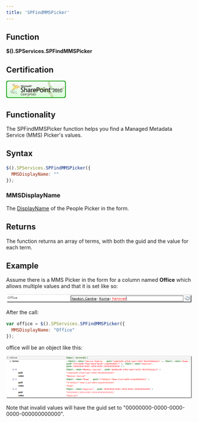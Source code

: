 ```yaml
---
title: 'SPFindMMSPicker'
---
```


## Function

**$().SPServices.SPFindMMSPicker**

## Certification

[![Certified for SharePoint 2010](../img/sp2010-cert.jpg "Certified for SharePoint 2010")](../glossary/index.md#Certification)

## Functionality

The SPFindMMSPicker function helps you find a Managed Metadata Service (MMS) Picker's values.

## Syntax

``` javascript
$().SPServices.SPFindMMSPicker({  
  MMSDisplayName: ""  
});
```

### MMSDisplayName
The [DisplayName](../glossary/index.md#DisplayName) of the People Picker in the form.

## Returns

The function returns an array of terms, with both the guid and the value for each term.

## Example

Assume there is a MMS Picker in the form for a column named **Office** which allows multiple values and that it is set like so:

![](img/SPFindMMSPicker1.png)

After the call:

``` javascript
var office = $().SPServices.SPFindMMSPicker({
  MMSDisplayName: "Office"
});
```

office will be an object like this:

![](img/SPFindMMSPicker2.png)

Note that invalid values will have the guid set to "00000000-0000-0000-0000-000000000000".
